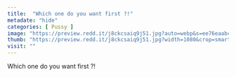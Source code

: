 ```yaml
---
title:  "Which one do you want first ?!"
metadate: "hide"
categories: [ Pussy ]
image: "https://preview.redd.it/j8ckcsaiq9j51.jpg?auto=webp&s=ee76eaabcd7a8f9397b209ee9b60c65964bf0a1d"
thumb: "https://preview.redd.it/j8ckcsaiq9j51.jpg?width=1080&crop=smart&auto=webp&s=7ec2fe91cc113d037f5fea571df3ccbbb4dbf64e"
visit: ""
---
```

Which one do you want first ?!
